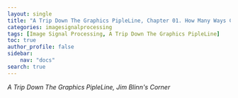 ```yaml
---
layout: single
title: "A Trip Down The Graphics PipleLine, Chapter 01. How Many Ways Can You Draw a Circle?"
categories: imagesignalprocessing
tags: [Image Signal Processing, A Trip Down The Graphics PipleLine]
toc: true
author_profile: false
sidebar:
    nav: "docs"
search: true
---
```


*A Trip Down The Graphics PipleLine, Jim Blinn's Corner*
